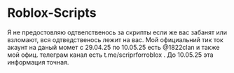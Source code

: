 # Roblox-Scripts 
Я не предостовляю одтвелственось за скрипты если же вас забанят или взломают, вся одтведственось лежит на вас.
Мой официальний тик ток акаунт на даный момет с 29.04.25 по 10.05.25 есть @1822clan и также мой офиц. телеграм канал есть t.me/scriprforroblox .
До 10.05.25 эта информация точная.
